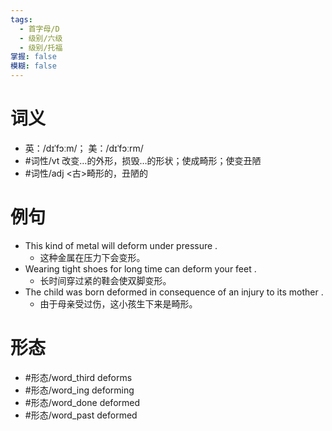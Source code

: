 ```yaml
---
tags:
  - 首字母/D
  - 级别/六级
  - 级别/托福
掌握: false
模糊: false
---
```

# 词义
- 英：/dɪˈfɔːm/； 美：/dɪˈfɔːrm/
- #词性/vt  改变…的外形，损毁…的形状；使成畸形；使变丑陋
- #词性/adj  <古>畸形的，丑陋的
# 例句
- This kind of metal will deform under pressure .
	- 这种金属在压力下会变形。
- Wearing tight shoes for long time can deform your feet .
	- 长时间穿过紧的鞋会使双脚变形。
- The child was born deformed in consequence of an injury to its mother .
	- 由于母亲受过伤，这小孩生下来是畸形。
# 形态
- #形态/word_third deforms
- #形态/word_ing deforming
- #形态/word_done deformed
- #形态/word_past deformed

